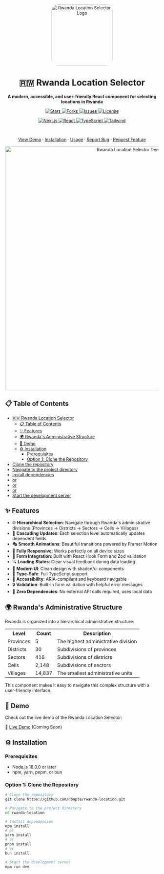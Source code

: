 <div align="center">

  <img src="https://via.placeholder.com/200x200?text=RLS" alt="Rwanda Location Selector Logo" width="200" height="200" style="border-radius: 20px;" />

  # 🇷🇼 Rwanda Location Selector

  <p align="center">
    <strong>A modern, accessible, and user-friendly React component for selecting locations in Rwanda</strong>
  </p>
  
  <p align="center">
    <a href="https://github.com/hbapte/rwanda-location/stargazers">
      <img src="https://img.shields.io/github/stars/hbapte/rwanda-location?style=for-the-badge&color=yellow" alt="Stars" />
    </a>
    <a href="https://github.com/hbapte/rwanda-location/network/members">
      <img src="https://img.shields.io/github/forks/hbapte/rwanda-location?style=for-the-badge&color=orange" alt="Forks" />
    </a>
    <a href="https://github.com/hbapte/rwanda-location/issues">
      <img src="https://img.shields.io/github/issues/hbapte/rwanda-location?style=for-the-badge&color=red" alt="Issues" />
    </a>
    <a href="https://github.com/hbapte/rwanda-location/blob/master/LICENSE">
      <img src="https://img.shields.io/github/license/hbapte/rwanda-location?style=for-the-badge&color=blue" alt="License" />
    </a>
  </p>

  <p align="center">
    <a href="https://nextjs.org/">
      <img src="https://img.shields.io/badge/Next.js-15.3.2-black?style=for-the-badge&logo=next.js" alt="Next.js" />
    </a>
    <a href="https://react.dev/">
      <img src="https://img.shields.io/badge/React-19.0.0-61DAFB?style=for-the-badge&logo=react" alt="React" />
    </a>
    <a href="https://www.typescriptlang.org/">
      <img src="https://img.shields.io/badge/TypeScript-5.0.0-3178C6?style=for-the-badge&logo=typescript" alt="TypeScript" />
    </a>
    <a href="https://tailwindcss.com/">
      <img src="https://img.shields.io/badge/Tailwind-4.0.0-38B2AC?style=for-the-badge&logo=tailwind-css" alt="Tailwind" />
    </a>
  </p>

  <br />

  <p align="center">
    <a href="#-demo">View Demo</a>
    ·
    <a href="#-installation">Installation</a>
    ·
    <a href="#-usage">Usage</a>
    ·
    <a href="https://github.com/hbapte/rwanda-location/issues">Report Bug</a>
    ·
    <a href="https://github.com/hbapte/rwanda-location/issues">Request Feature</a>
  </p>
</div>

<div align="center">
  <img src="https://via.placeholder.com/800x400?text=Rwanda+Location+Selector+Demo" alt="Rwanda Location Selector Demo" width="800" />
</div>

## 📋 Table of Contents

- [🇷🇼 Rwanda Location Selector](#-rwanda-location-selector)
  - [📋 Table of Contents](#-table-of-contents)
  - [✨ Features](#-features)
  - [🌍 Rwanda's Administrative Structure](#-rwandas-administrative-structure)
  - [🚀 Demo](#-demo)
  - [⚙️ Installation](#️-installation)
    - [Prerequisites](#prerequisites)
    - [Option 1: Clone the Repository](#option-1-clone-the-repository)
- [Clone the repository](#clone-the-repository)
- [Navigate to the project directory](#navigate-to-the-project-directory)
- [Install dependencies](#install-dependencies)
- [or](#or)
- [or](#or-1)
- [or](#or-2)
- [Start the development server](#start-the-development-server)

## ✨ Features

- 🌐 **Hierarchical Selection**: Navigate through Rwanda's administrative divisions (Provinces → Districts → Sectors → Cells → Villages)
- 🔄 **Cascading Updates**: Each selection level automatically updates dependent fields
- 🎭 **Smooth Animations**: Beautiful transitions powered by Framer Motion
- 📱 **Fully Responsive**: Works perfectly on all device sizes
- 🧩 **Form Integration**: Built with React Hook Form and Zod validation
- 🔍 **Loading States**: Clear visual feedback during data loading
- 🎨 **Modern UI**: Clean design with shadcn/ui components
- 🚀 **Type-Safe**: Full TypeScript support
- 🌙 **Accessibility**: ARIA-compliant and keyboard navigable
- 🔒 **Validation**: Built-in form validation with helpful error messages
- 🎯 **Zero Dependencies**: No external API calls required, uses local data

## 🌍 Rwanda's Administrative Structure

Rwanda is organized into a hierarchical administrative structure:

<div align="center">
  <table>
    <tr>
      <th>Level</th>
      <th>Count</th>
      <th>Description</th>
    </tr>
    <tr>
      <td>Provinces</td>
      <td>5</td>
      <td>The highest administrative division</td>
    </tr>
    <tr>
      <td>Districts</td>
      <td>30</td>
      <td>Subdivisions of provinces</td>
    </tr>
    <tr>
      <td>Sectors</td>
      <td>416</td>
      <td>Subdivisions of districts</td>
    </tr>
    <tr>
      <td>Cells</td>
      <td>2,148</td>
      <td>Subdivisions of sectors</td>
    </tr>
    <tr>
      <td>Villages</td>
      <td>14,837</td>
      <td>The smallest administrative units</td>
    </tr>
  </table>
</div>

This component makes it easy to navigate this complex structure with a user-friendly interface.

## 🚀 Demo

Check out the live demo of the Rwanda Location Selector:

🔗 [Live Demo](https://rwanda-location.vercel.app) (Coming Soon)

## ⚙️ Installation

### Prerequisites

- Node.js 18.0.0 or later
- npm, yarn, pnpm, or bun

### Option 1: Clone the Repository

```bash
# Clone the repository
git clone https://github.com/hbapte/rwanda-location.git

# Navigate to the project directory
cd rwanda-location

# Install dependencies
npm install
# or
yarn install
# or
pnpm install
# or
bun install

# Start the development server
npm run dev